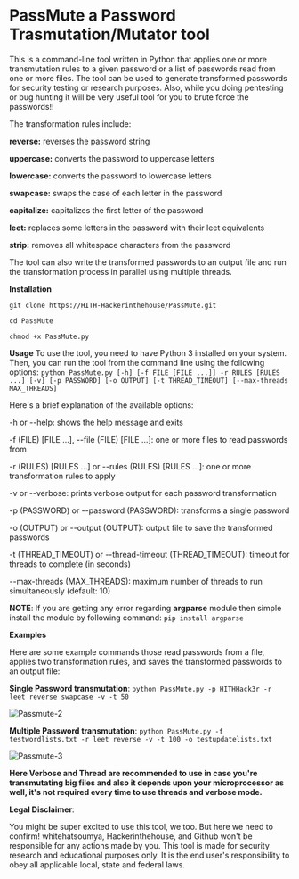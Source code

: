 # PassMute a Password Trasmutation/Mutator tool

This is a command-line tool written in Python that applies one or more transmutation rules to a given password or a list of passwords read from one or more files. The tool can be used to generate transformed passwords for security testing or research purposes. Also, while you doing pentesting or bug hunting it will be very useful tool for you to brute force the passwords!!

The transformation rules include:

**reverse:** reverses the password string

**uppercase:** converts the password to uppercase letters

**lowercase:** converts the password to lowercase letters

**swapcase:** swaps the case of each letter in the password

**capitalize:** capitalizes the first letter of the password

**leet:** replaces some letters in the password with their leet equivalents

**strip:** removes all whitespace characters from the password

The tool can also write the transformed passwords to an output file and run the transformation process in parallel using multiple threads.

**Installation**
```
git clone https://HITH-Hackerinthehouse/PassMute.git
```

```
cd PassMute
```

```
chmod +x PassMute.py
```

**Usage**
To use the tool, you need to have Python 3 installed on your system. Then, you can run the tool from the command line using the following options:
``` python PassMute.py [-h] [-f FILE [FILE ...]] -r RULES [RULES ...] [-v] [-p PASSWORD] [-o OUTPUT] [-t THREAD_TIMEOUT] [--max-threads MAX_THREADS] ``` 

Here's a brief explanation of the available options:

-h or --help: shows the help message and exits

-f (FILE) [FILE ...], --file (FILE) [FILE ...]: one or more files to read passwords from

-r (RULES) [RULES ...] or --rules (RULES) [RULES ...]: one or more transformation rules to apply

-v or --verbose: prints verbose output for each password transformation

-p (PASSWORD) or --password (PASSWORD): transforms a single password

-o (OUTPUT) or --output (OUTPUT): output file to save the transformed passwords

-t (THREAD_TIMEOUT) or --thread-timeout (THREAD_TIMEOUT): timeout for threads to complete (in seconds)

--max-threads (MAX_THREADS): maximum number of threads to run simultaneously (default: 10)


**NOTE**: If you are getting any error regarding **argparse** module then simple install the module by following command:
``` pip install argparse  ```  

**Examples**

Here are some example commands those read passwords from a file, applies two transformation rules, and saves the transformed passwords to an output file:


**Single Password transmutation**: ``` python PassMute.py -p HITHHack3r -r leet reverse swapcase -v -t 50 ``` 


![Passmute-2](https://user-images.githubusercontent.com/67961316/234671617-675195a2-5d10-403a-996a-95b5805a93e1.jpg)


**Multiple Password transmutation**: ``` python PassMute.py -f testwordlists.txt -r leet reverse -v -t 100 -o testupdatelists.txt ``` 


![Passmute-3](https://user-images.githubusercontent.com/67961316/234671689-54d00da4-90b9-41eb-9b17-bd067e39495e.jpg)


**Here Verbose and Thread are recommended to use in case you're transmutating big files and also it depends upon your microprocessor as well, it's not required every time to use threads and verbose mode.**


**Legal Disclaimer**:

You might be super excited to use this tool, we too. But here we need to confirm! whitehatsoumya, Hackerinthehouse, and Github won't be responsible for any actions made by you. This tool is made for security research and educational purposes only. It is the end user's responsibility to obey all applicable local, state and federal laws. 
